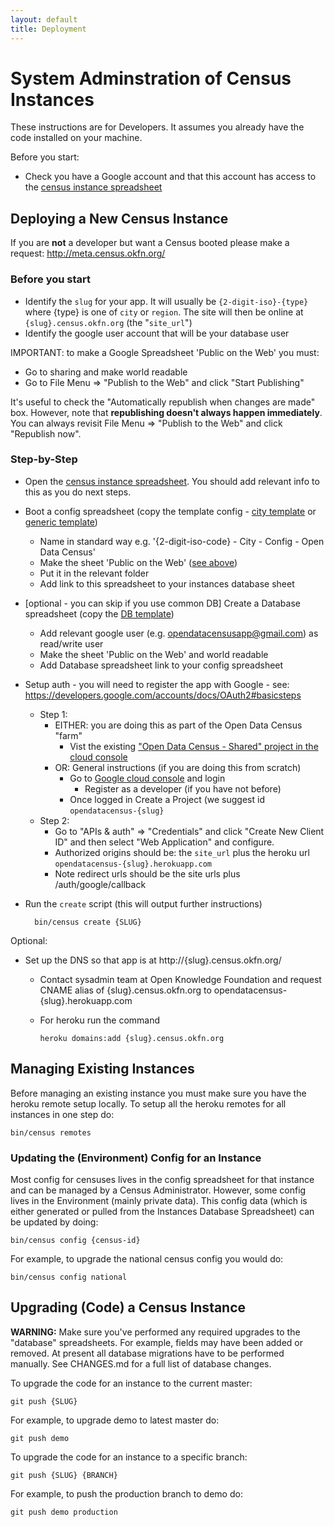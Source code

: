 ```yaml
---
layout: default
title: Deployment
---
```


# System Adminstration of Census Instances

These instructions are for Developers. It assumes you already have the code
installed on your machine.

Before you start:

* Check you have a Google account and that this account has access to the
  [census instance spreadsheet][instance]

## Deploying a New Census Instance

If you are **not** a developer but want a Census booted please make a
request: <http://meta.census.okfn.org/>

[config]: https://docs.google.com/a/okfn.org/spreadsheet/ccc?key=0AqR8dXc6Ji4JdG5FYWF5M0o1cHBvQkZLTUdOYWtlNmc
[db]: https://docs.google.com/a/okfn.org/spreadsheet/ccc?key=0AqR8dXc6Ji4JdFgwSjlabk0wY3NfT2owbktCME5MY2c
[instance]: https://docs.google.com/a/okfn.org/spreadsheet/ccc?key=0AqR8dXc6Ji4JdHZoLXhLMjNVNjVPQzVlaU0tSjNUYlE#gid=0
[city-config]: https://docs.google.com/a/okfn.org/spreadsheet/ccc?key=0AqR8dXc6Ji4JdE16XzdsOFgtWGpGVVJ3YVRIQW1jZkE&usp=drive_web

### Before you start

* Identify the `slug` for your app. It will usually be `{2-digit-iso}-{type}`
  where {type} is one of `city` or `region`. The site will then be online at
  `{slug}.census.okfn.org` (the "`site_url`")
* Identify the google user account that will be your database user

IMPORTANT: to make a Google Spreadsheet 'Public on the Web' you must:

* Go to sharing and make world readable
* Go to File Menu => "Publish to the Web" and click "Start Publishing"

It's useful to check the "Automatically republish when changes are made" box. However, note that **republishing doesn't always happen immediately**. You can always revisit File Menu => "Publish to the Web" and click "Republish now".

### Step-by-Step

* Open the [census instance spreadsheet][instance]. You should add relevant
  info to this as you do next steps.
* Boot a config spreadsheet (copy the template config - [city template][city-config] or [generic template][config])
  * Name in standard way e.g. '{2-digit-iso-code} - City - Config - Open Data Census'
  * Make the sheet 'Public on the Web' ([see above](#before-you-start))
  * Put it in the relevant folder
  * Add link to this spreadsheet to your instances database sheet
* [optional - you can skip if you use common DB] Create a Database spreadsheet (copy the [DB template][db])
  * Add relevant google user (e.g. opendatacensusapp@gmail.com) as read/write user
  * Make the sheet 'Public on the Web' and world readable
  * Add Database spreadsheet link to your config spreadsheet
* Setup auth - you will need to register the app with Google - see:
   <https://developers.google.com/accounts/docs/OAuth2#basicsteps>
  * Step 1:
    * EITHER: you are doing this as part of the Open Data Census "farm"
      * Vist the existing ["Open Data Census - Shared" project in the cloud console](https://console.developers.google.com/project/apps~opendatacensus-shared)
    * OR: General instructions (if you are doing this from scratch)
      * Go to [Google cloud console](https://cloud.google.com/console) and login
        * Register as a developer (if you have not before)
      * Once logged in Create a Project (we suggest id `opendatacensus-{slug}`
  * Step 2:
    * Go to "APIs & auth" => "Credentials" and click "Create New Client ID" and
      then select "Web Application" and configure.
    * Authorized origins should be: the `site_url` plus the heroku url `opendatacensus-{slug}.herokuapp.com`
    * Note redirect urls should be the site urls plus /auth/google/callback
* Run the `create` script (this will output further instructions)
    
        bin/census create {SLUG}

Optional:

* Set up the DNS so that app is at http://{slug}.census.okfn.org/
   * Contact sysadmin team at Open Knowledge Foundation and request CNAME alias
     of {slug}.census.okfn.org to opendatacensus-{slug}.herokuapp.com
   * For heroku run the command

     `heroku domains:add {slug}.census.okfn.org`

## Managing Existing Instances

Before managing an existing instance you must make sure you have the heroku
remote setup locally. To setup all the heroku remotes for all instances in one
step do:

    bin/census remotes

### Updating the (Environment) Config for an Instance

Most config for censuses lives in the config spreadsheet for that instance and
can be managed by a Census Administrator. However, some config lives in the
Environment (mainly private data). This config data (which is either generated
or pulled from the Instances Database Spreadsheet) can be updated by doing:

    bin/census config {census-id}

For example, to upgrade the national census config you would do:

    bin/census config national

## Upgrading (Code) a Census Instance

**WARNING:** Make sure you've performed any required upgrades to the "database"
spreadsheets. For example, fields may have been added or removed. At present
all database migrations have to be performed manually. See CHANGES.md for a
full list of database changes.

To upgrade the code for an instance to the current master:

    git push {SLUG}

For example, to upgrade demo to latest master do:

    git push demo

To upgrade the code for an instance to a specific branch:

    git push {SLUG} {BRANCH}

For example, to push the production branch to demo do:

    git push demo production

